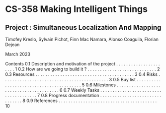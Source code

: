 # CS-358 Making Intelligent Things
## Project : Simultaneous Localization And Mapping
Timofey Kreslo, Sylvain Pichot, Finn Mac Namara, Alonso Coaguila, Florian Dejean

March 2023

Contents
0.1 Description and motivation of the project . . . . . . . . . . . . . . . . . . . . . . 1
0.2 How are we going to build it ? . . . . . . . . . . . . . . . . . . . . . . . . . . . . 2
0.3 Resources . . . . . . . . . . . . . . . . . . . . . . . . . . . . . . . . . . . . . . . . 3
0.4 Risks . . . . . . . . . . . . . . . . . . . . . . . . . . . . . . . . . . . . . . . . . . . 3
0.5 Buy list . . . . . . . . . . . . . . . . . . . . . . . . . . . . . . . . . . . . . . . . . 5
0.6 Milestones . . . . . . . . . . . . . . . . . . . . . . . . . . . . . . . . . . . . . . . . 6
0.7 Weekly Tasks . . . . . . . . . . . . . . . . . . . . . . . . . . . . . . . . . . . . . . 7
0.8 Progress documentation . . . . . . . . . . . . . . . . . . . . . . . . . . . . . . . . 8
0.9 References . . . . . . . . . . . . . . . . . . . . . . . . . . . . . . . . . . . . . . . . 10
